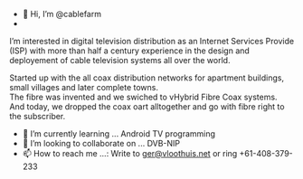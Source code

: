 - 👋 Hi, I’m @cablefarm
- 
I’m interested in digital television distribution as an Internet Services Provide (ISP) with
more than half a century experience in the design and deployement of cable television systems all over the world.  

Started up with the all coax distribution networks for apartment buildings, small villages and later complete towns.  
The fibre was invented and we swiched to vHybrid Fibre Coax systems.  And today, we dropped the coax oart alltogether 
and go with fibre right to the subscriber.


- 🌱 I’m currently learning ...           Android TV programming
- 💞️ I’m looking to collaborate on ...    DVB-NIP
- 📫 How to reach me ...:                 Write to ger@vloothuis.net or ring +61-408-379-233

<!---
cablefarm/cablefarm is a ✨ special ✨ repository because its `README.md` (this file) appears on your GitHub profile.
You can click the Preview link to take a look at your changes.
--->
